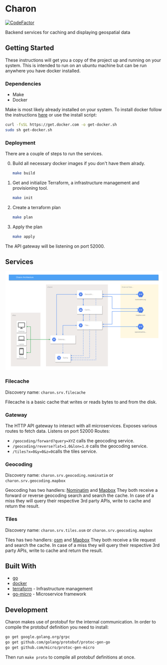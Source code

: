 # Charon

[![CodeFactor](https://www.codefactor.io/repository/github/chronark/charon/badge)](https://www.codefactor.io/repository/github/chronark/charon)

Backend services for caching and displaying geospatial data

## Getting Started

These instructions will get you a copy of the project up and running on your system. This is intended to run on an ubuntu machine but can be run anywhere you have docker installed.

### Dependencies

- Make
- Docker

Make is most likely already installed on your system.
To install docker follow the instructions [here](https://docs.docker.com/install/linux/docker-ce/ubuntu/) or use the install script:

```sh
curl -fsSL https://get.docker.com -o get-docker.sh
sudo sh get-docker.sh
```

### Deployment

There are a couple of steps to run the services.

0. Build all necessary docker images if you don't have them alrady.

    ```sh
    make build
    ```

1. Get and initialize Terraform, a infrastructure management and provisioning tool.

    ```sh
    make init
    ```

2. Create a terraform plan

    ```sh
    make plan
    ```

3. Apply the plan

    ```sh
    make apply
    ```

The API gateway will be listening on port 52000.

## Services

![Architecture](https://raw.githubusercontent.com/chronark/charon/master/architecture.svg?sanitize=true)

### Filecache

Discovery name: `charon.srv.filecache`

Filecache is a basic cache that writes or reads bytes to and from the disk.

### Gateway

The HTTP API gateway to interact with all microservices. Exposes various routes to fetch data.
Listens on port 52000
Routes:

- `/geocoding/forward?query=XYZ` calls the geocoding service.
- `/geocoding/reverse?lat=1.0&lon=1.0` calls the geocoding service.
- `/tiles?x=0&y=0&z=0`calls the tiles service.

### Geocoding

Discovery name: `charon.srv.geocoding.nominatim` or `charon.srv.geocoding.mapbox`

Geocoding has two handlers:  [Nominatim](https://nominatim.org/) and [Mapbox](https://www.mapbox.com/)
They both receive a forward or reverse geocoding search and search the cache. In case of a miss they will query their respective 3rd party APIs, write to cache and return the result.

### Tiles

Discovery name: `charon.srv.tiles.osm` or `charon.srv.geocoding.mapbox`

Tiles has two handlers:  [osm](https://openstreetmap.org/) and [Mapbox](https://www.mapbox.com/)
They both receive a tile request and search the cache. In case of a miss they will query their respective 3rd party APIs, write to cache and return the result.

## Built With

- [go](https://golang.org/)
- [docker](https://www.docker.com/)
- [terraform](https://www.terraform.io/) - Infrastructure management
- [go-micro](https://github.com/micro/go-micro) - Microservice framework

## Development

Charon makes use of protobuf for the internal communication. In order to compile the protobuf definition you need to install:

```sh
go get google.golang.org/grpc
go get github.com/golang/protobuf/protoc-gen-go
go get github.com/micro/protoc-gen-micro
```

Then run `make proto` to compile all protobuf definitions at once.
